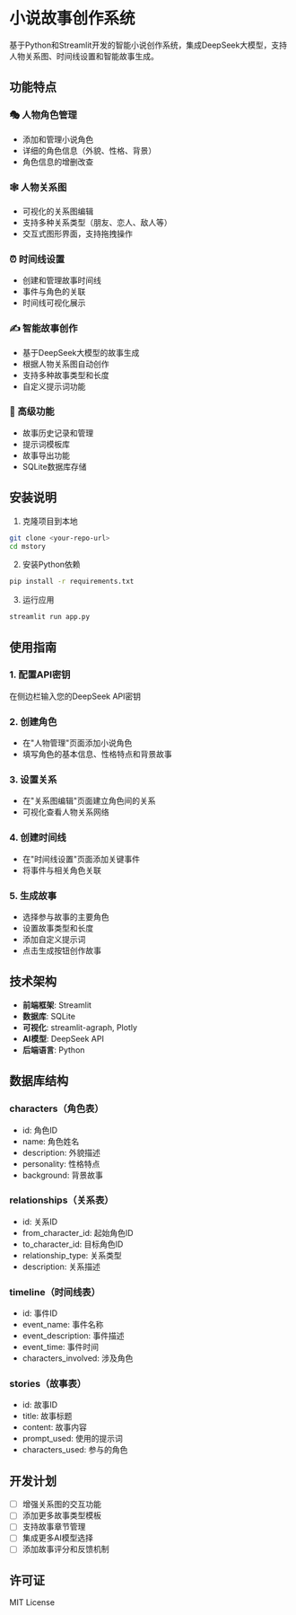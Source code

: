 # 小说故事创作系统

基于Python和Streamlit开发的智能小说创作系统，集成DeepSeek大模型，支持人物关系图、时间线设置和智能故事生成。

## 功能特点

### 🎭 人物角色管理
- 添加和管理小说角色
- 详细的角色信息（外貌、性格、背景）
- 角色信息的增删改查

### 🕸️ 人物关系图
- 可视化的关系图编辑
- 支持多种关系类型（朋友、恋人、敌人等）
- 交互式图形界面，支持拖拽操作

### ⏰ 时间线设置
- 创建和管理故事时间线
- 事件与角色的关联
- 时间线可视化展示

### ✍️ 智能故事创作
- 基于DeepSeek大模型的故事生成
- 根据人物关系图自动创作
- 支持多种故事类型和长度
- 自定义提示词功能

### 🎯 高级功能
- 故事历史记录和管理
- 提示词模板库
- 故事导出功能
- SQLite数据库存储

## 安装说明

1. 克隆项目到本地
```bash
git clone <your-repo-url>
cd mstory
```

2. 安装Python依赖
```bash
pip install -r requirements.txt
```

3. 运行应用
```bash
streamlit run app.py
```

## 使用指南

### 1. 配置API密钥
在侧边栏输入您的DeepSeek API密钥

### 2. 创建角色
- 在"人物管理"页面添加小说角色
- 填写角色的基本信息、性格特点和背景故事

### 3. 设置关系
- 在"关系图编辑"页面建立角色间的关系
- 可视化查看人物关系网络

### 4. 创建时间线
- 在"时间线设置"页面添加关键事件
- 将事件与相关角色关联

### 5. 生成故事
- 选择参与故事的主要角色
- 设置故事类型和长度
- 添加自定义提示词
- 点击生成按钮创作故事

## 技术架构

- **前端框架**: Streamlit
- **数据库**: SQLite
- **可视化**: streamlit-agraph, Plotly
- **AI模型**: DeepSeek API
- **后端语言**: Python

## 数据库结构

### characters（角色表）
- id: 角色ID
- name: 角色姓名
- description: 外貌描述
- personality: 性格特点
- background: 背景故事

### relationships（关系表）
- id: 关系ID
- from_character_id: 起始角色ID
- to_character_id: 目标角色ID
- relationship_type: 关系类型
- description: 关系描述

### timeline（时间线表）
- id: 事件ID
- event_name: 事件名称
- event_description: 事件描述
- event_time: 事件时间
- characters_involved: 涉及角色

### stories（故事表）
- id: 故事ID
- title: 故事标题
- content: 故事内容
- prompt_used: 使用的提示词
- characters_used: 参与的角色

## 开发计划

- [ ] 增强关系图的交互功能
- [ ] 添加更多故事类型模板
- [ ] 支持故事章节管理
- [ ] 集成更多AI模型选择
- [ ] 添加故事评分和反馈机制

## 许可证

MIT License